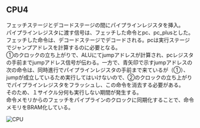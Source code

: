 ## CPU4
フェッチステージとデコードステージの間にパイプラインレジスタを挿入。</br>
パイプラインレジスタに渡す信号は、フェッチした命令とpc、pc_plusとした。フェッチした命令は、デコードステージでデコードされる。pcは実行ステージでジャンプアドレスを計算するのに必要となる。</br>
①のクロックの立ち上がりで、ALUにてjumpアドレスが計算され、pcレジスタの手前までjumpアドレス信号が伝わる。一方で、青矢印で示すjumpアドレスの次の命令は、同時進行でパイプラインレジスタの手前まで来ているが（①）、
jumpが成立しているため実行してはいけないので、②のクロックの立ち上がりでパイプラインレジスタをフラッシュし、この命令を消去する必要がある。</br>
そのため、１サイクル分何も実行しない期間が発生する。</br>
命令メモリからのフェッチをパイプラインのクロックに同期化することで、命令メモリをBRAM化している。

![CPU](https://github.com/user-attachments/assets/b5f10e19-d368-4e0a-a573-a0f907467b11)
